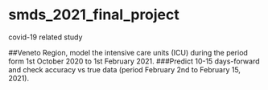 # smds_2021_final_project
covid-19 related study

##Veneto Region, model the intensive care units (ICU) during the period form 1st October 2020 to 1st February 2021.
###Predict 10-15 days-forward and check accuracy vs true data (period February 2nd to February 15, 2021).

